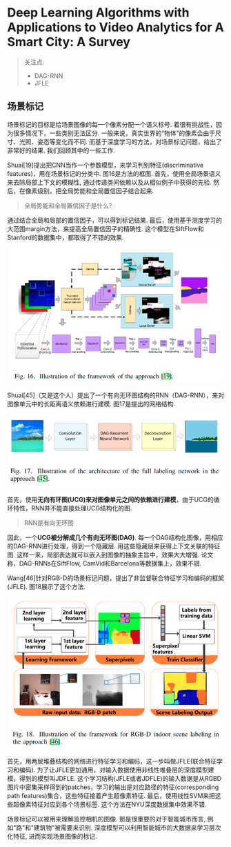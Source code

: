 # Deep Learning Algorithms with Applications to Video Analytics for A Smart City: A Survey

> 关注点:
>
> * DAG-RNN
> * JFLE

## 场景标记

场景标记的目标是给场景图像的每一个像素分配一个语义标号. 着很有挑战性，因为很多情况下，一些类别无法区分. 一般来说，真实世界的“物体”的像素会由于尺寸、光照、姿态等变化而不同. 而基于深度学习的方法，对场景标记问题，给出了非常好的结果. 我们回顾其中的一些工作.

Shuai[19]提出把CNN当作一个参数模型，来学习判别特征(discriminative features)，用在场景标记的分类中. 图16是方法的框图. 首先，使用全局场景语义来去除局部上下文的模糊性, 通过传递类间依赖以及从相似例子中获得的先验. 然后，在像素级别，把全局势能和全局置信因子结合起来.

> 全局势能和全局置信因子是什么?

通过结合全局和局部的置信因子，可以得到标记结果. 最后，使用基于测度学习的大范围margin方法，来提高全局置信因子的精确性. 这个模型在SiftFlow和Stanford的数据集中，都取得了不错的效果.

![1544496638252](assets/1544496638252.png)

Shuai[45]（又是这个人）提出了一个有向无环图结构的RNN（DAG-RNN），来对图像单元中的长距离语义依赖进行建模. 图17是提出的网络结构.

![1544496899199](assets/1544496899199.png)

首先，使用**无向有环图(UCG)来对图像单元之间的依赖进行建模**，由于UCG的循环特性，RNN并不能直接处理UCG结构化的图.

> RNN是有向无环图

因此，一个**UCG被分解成几个有向无环图(DAG)**. 每一个DAG结构化图像，用相应的DAG-RNN进行处理，得到一个隐藏层. 用这些隐藏层来获得上下文关联的特征图. 这样一来，局部表达就可以嵌入到图像的抽象主旨中，效果大大增强. 论文称，DAG-RNNs在SiftFlow, CamVid和Barcelona等数据集上，效果不错.

Wang[46]针对RGB-D的场景标记问题，提出了非监督联合特征学习和编码的框架(JFLE). 图18展示了这个方法.

![1544497285071](assets/1544497285071.png)

首先，用两层堆叠结构的网络进行特征学习和编码，这一步叫做JFLE(联合特征学习和编码). 为了让JFLE更加通用，对输入数据使用非线性堆叠层的深度模型建模，得到的模型叫JDFLE. 这个学习结构(JFLE或者JDFLE)的输入数据是从RGBD图片中密集采样得到的patches，学习的输出是对应路径的特征(corresponding path features)集合，这些特征接着产生超像素特征. 最后，使用线性SVM来把这些超像素特征对应到各个场景标签. 这个方法在NYU深度数据集中效果不错.

场景标记可以被用来理解监控相机的图像. 那是很重要的对于智能城市而言, 例如"路"和"建筑物"被需要来识别. 深度模型可以利用智能城市的大数据来学习层次化特征, 进而实现场景图像的标记.
